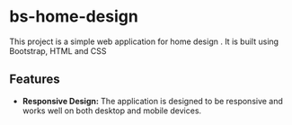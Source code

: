 # bs-home-design

This project is a simple web application for home design . It is built using Bootstrap, HTML and CSS

## Features

- **Responsive Design:** The application is designed to be responsive and works well on both desktop and mobile devices.
